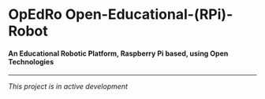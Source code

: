 # OpEdRo Open-Educational-(RPi)-Robot
#### An Educational Robotic Platform, Raspberry Pi based, using Open Technologies
---
*This project is in active development*
